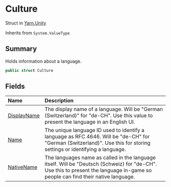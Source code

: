 # Culture

Struct in [Yarn.Unity](/api/csharp/yarn.unity.md)

Inherits from `System.ValueType`

## Summary


Holds information about a language.


```csharp
public struct Culture
```

## Fields

|Name|Description|
|:---|:---|
|[DisplayName](/api/csharp/yarn.unity.culture.displayname.md)|The display name of a language. Will be "German (Switzerland)" for "de-CH". Use this value to present the language in an English UI.|
|[Name](/api/csharp/yarn.unity.culture.name.md)|The unique language ID used to identify a language as RFC 4646. Will be "de-CH" for "German (Switzerland)". Use this for storing settings or identifying a language.|
|[NativeName](/api/csharp/yarn.unity.culture.nativename.md)|The languages name as called in the language itself. Will be "Deutsch (Schweiz) for "de-CH". Use this to present the language in-game so people can find their native language.|

